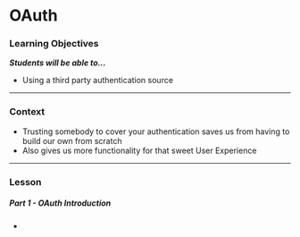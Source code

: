 # OAuth

### Learning Objectives
***Students will be able to...***

* Using a third party authentication source

---
### Context

* Trusting somebody to cover your authentication saves us from having to build our own from scratch
* Also gives us more functionality for that sweet User Experience

---
### Lesson

##### Part 1 - OAuth Introduction

* 